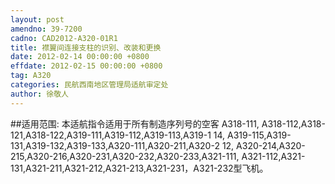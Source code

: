 ```yaml
---
layout: post
amendno: 39-7200
cadno: CAD2012-A320-01R1
title: 襟翼间连接支柱的识别、改装和更换
date: 2012-02-14 00:00:00 +0800
effdate: 2012-02-15 00:00:00 +0800
tag: A320
categories: 民航西南地区管理局适航审定处
author: 徐敬人
---
```


##适用范围:
本适航指令适用于所有制造序列号的空客 A318-111, A318-112,A318-121,A318-122,A319-111,A319-112,A319-113,A319-1 14, A319-115,A319-131,A319-132,A319-133,A320-111,A320-211,A320-2 12, A320-214,A320-215,A320-216,A320-231,A320-232,A320-233,A321-111, A321-112,A321-131,A321-211,A321-212,A321-213,A321-231，A321-232型飞机。

